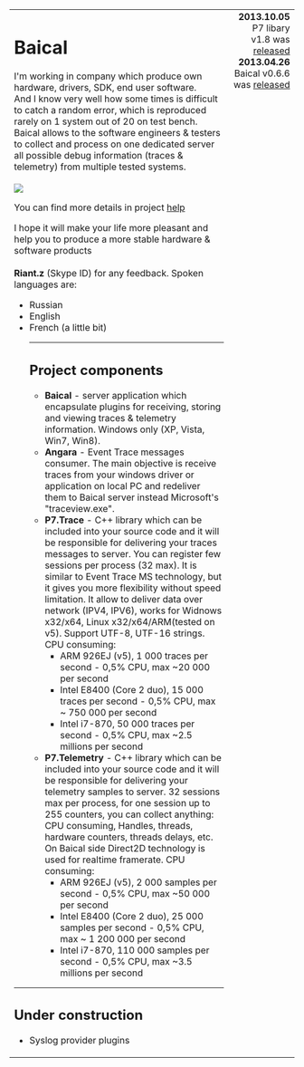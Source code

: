 <table cellpadding='2' width='100%' border='0' cellspacing='0'>
<tr>
<td width='70%'>
<h1>Baical</h1>
I'm working in company which produce own hardware, drivers, SDK, end user software.<br>
And I know very well how some times is difficult to catch a random error, which is reproduced rarely on 1 system out of 20 on test bench.<br>
Baical allows to the software engineers & testers to collect and process on one dedicated server all possible debug information (traces & telemetry) from multiple tested systems.<br>
<br>
<img src='http://baical.googlecode.com/svn/wiki/Images/About.png' />

You can find more details in project <a href='http://code.google.com/p/baical/wiki/Help'>help</a>

I hope it will make your life more pleasant and help you to produce a more stable hardware & software products<br>
<br>
<b>Riant.z</b> (Skype ID) for any feedback. Spoken languages are:<br>
<ul><li>Russian<br>
</li><li>English<br>
</li><li>French (a little bit)<br>
<hr />
<h2>Project components</h2>
<ul><li><b>Baical</b> - server application which encapsulate plugins for receiving, storing and viewing traces & telemetry information. Windows only (XP, Vista, Win7, Win8).<br>
</li><li><b>Angara</b> - Event Trace messages consumer. The main objective is receive traces from your windows driver or application on local PC and redeliver them to Baical server instead Microsoft's "traceview.exe".<br>
</li><li><b>P7.Trace</b> - C++ library which can be included into your source code and it will be responsible for delivering your traces messages to server.  You can register few sessions per process (32 max). It is similar to Event Trace MS technology, but it gives you more flexibility without speed limitation. It allow to deliver data over network (IPV4, IPV6), works for Widnows x32/x64, Linux x32/x64/ARM(tested on v5). Support UTF-8, UTF-16 strings. CPU consuming:<br>
<ul><li>ARM 926EJ (v5), 1 000 traces per second - 0,5% CPU, max ~20 000 per second<br>
</li><li>Intel E8400 (Core 2 duo), 15 000 traces per second - 0,5% CPU, max ~ 750 000 per second<br>
</li><li>Intel i7-870, 50 000 traces per second - 0,5% CPU, max ~2.5 millions per second<br>
</li></ul></li><li><b>P7.Telemetry</b> - C++ library which can be included into your source code and it will be responsible for delivering your telemetry samples to server. 32 sessions max per process, for one session up to 255 counters, you can collect anything: CPU consuming, Handles, threads, hardware counters, threads delays, etc. On Baical side Direct2D technology is used for realtime framerate. CPU consuming:<br>
<ul><li>ARM 926EJ (v5), 2 000 samples per second - 0,5% CPU, max ~50 000 per second<br>
</li><li>Intel E8400 (Core 2 duo), 25 000 samples per second - 0,5% CPU, max ~ 1 200 000 per second<br>
</li><li>Intel i7-870, 110 000 samples per second - 0,5% CPU, max ~3.5 millions per second</li></ul></li></ul></li></ul>

<hr />
<h2>Under construction</h2>
<ul><li>Syslog provider plugins<br>
</td></li></ul>

<td width='20%' align='right' valign='top'>
<b>2013.10.05</b><br />
P7 libary v1.8 was <a href='http://code.google.com/p/baical/source/checkout'>released</a><br />
<b>2013.04.26</b><br />
Baical v0.6.6 was <a href='http://code.google.com/p/baical/wiki/Download'>released</a><br />
</td>
</tr>
</table>